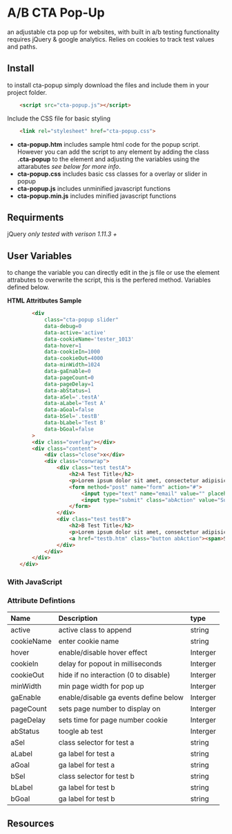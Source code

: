 # A/B CTA Pop-Up
an adjustable cta pop up for websites, with built in a/b testing functionality requires jQuery &amp; google analytics. Relies on cookies to track test values and paths.

## Install

to install cta-popup simply download the files and include them in your project folder.

```html
	<script src="cta-popup.js"></script>
```

Include the CSS file for basic styling

```html
	<link rel="stylesheet" href="cta-popup.css">
```

* **cta-popup.htm** includes sample html code for the popup script. However you can add the script to any element by adding the class **.cta-popup** to the element and adjusting the variables using the attarabutes *see below for more info*.
* **cta-popup.css** includes basic css classes for a overlay or slider in popup
* **cta-popup.js** includes unminified javascript functions
* **cta-popup.min.js** includes minified javascript functions

## Requirments

jQuery *only tested with verison 1.11.3 +*

## User Variables

to change the variable you can directly edit in the js file or use the element attrabutes to overwrite the script, this is the perfered method. Variables defined below.

**HTML Attritbutes Sample**

```html
		<div
			class="cta-popup slider"
			data-debug=0
			data-active='active'
			data-cookieName='tester_1013'
			data-hover=1
			data-cookieIn=1000
			data-cookieOut=4000
			data-minWidth=1024
			data-gaEnable=0
			data-pageCount=0
			data-pageDelay=1
			data-abStatus=1
			data-aSel='.testA'
			data-aLabel='Test A'
			data-aGoal=false
			data-bSel='.testB'
			data-bLabel='Test B'
			data-bGoal=false
		>
		<div class="overlay"></div>
		<div class="content">
			<div class="close">x</div>
			<div class="conwrap">
				<div class="test testA">
					<h2>A Test Title</h2>
					<p>Lorem ipsum dolor sit amet, consectetur adipisicing elit, sed do eiusmod tempor incididunt ut labore et dolore magna aliqua.</p>
					<form method="post" name="form" action="#">
						<input type="text" name="email" value="" placeholder="Enter Your Email">
						<input type="submit" class="abAction" value="Submit" id="Submit" name="Submit">
					</form>
				</div>
				<div class="test testB">
					<h2>B Test Title</h2>
					<p>Lorem ipsum dolor sit amet, consectetur adipisicing elit, sed do eiusmod tempor incididunt ut labore et dolore magna aliqua.</p>
					<a href="testb.htm" class="button abAction"><span>Subscribe to Our Newsletter</span></a>
				</div>
			</div>
		</div>
	</div>
```
### With JavaScript

### Attribute Defintions

| Name 			| Description 							| type 		|
|:--------------|:--------------------------------------|:----------|
| active 		| active class to append 				| string 	|
| cookieName 	| enter cookie name 					| string 	|
| hover 		| enable/disable hover effect 			| Interger 	|
| cookieIn 		| delay for popout in milliseconds 		| Interger 	|
| cookieOut 	| hide if no interaction (0 to disable) | Interger 	|
| minWidth 		| min page width for pop up 			| Interger 	|
| gaEnable 		| enable/disable ga events define below | Interger 	|
| pageCount 	| sets page number to display on 		| Interger 	|
| pageDelay 	| sets time for page number cookie 		| Interger 	|
| abStatus 		| toogle ab test 						| Interger 	|
| aSel 			| class selector for test a 			| string 	|
| aLabel 		| ga label for test a 					| string 	|
| aGoal 		| ga label for test a 					| string 	|
| bSel 			| class selector for test b 			| string 	|
| bLabel 		| ga label for test b 					| string 	|
| bGoal 		| ga label for test b 					| string 	|

## Resources
